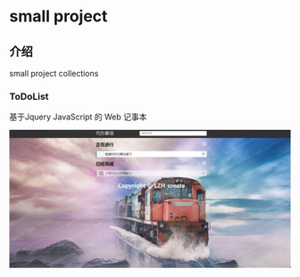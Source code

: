 # small project

## 介绍
small project  collections

### ToDoList  

基于Jquery JavaScript 的 Web 记事本

![](https://github.com/aqlzh/Small-project/blob/master/toDoList/%E6%95%88%E6%9E%9C%E5%9B%BE.png)







